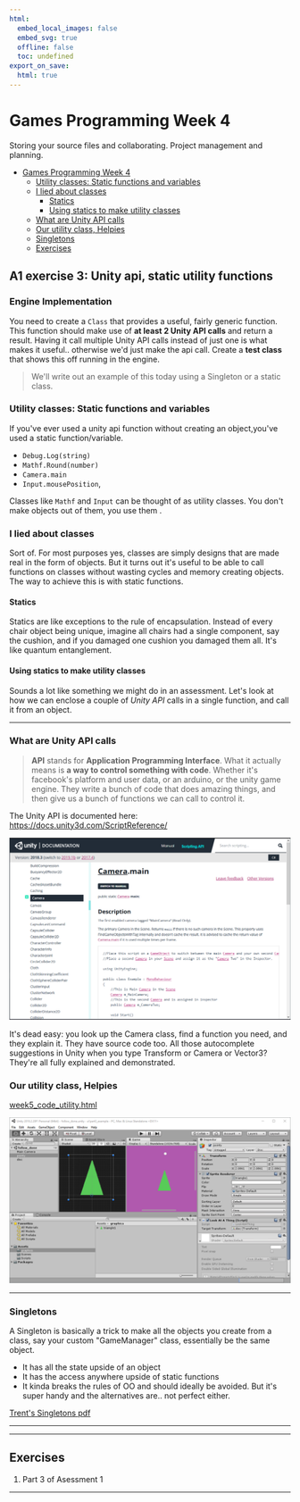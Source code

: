 ```yaml
---
html:
  embed_local_images: false
  embed_svg: true
  offline: false
  toc: undefined
export_on_save:
  html: true
---
```

# Games Programming Week 4

 Storing your source files and collaborating. Project management and planning.


<!-- @import "[TOC]" {cmd="toc" depthFrom=1 depthTo=6 orderedList=false} -->

<!-- code_chunk_output -->

- [ Games Programming Week 4
](#games-programming-week-4)
    - [ Utility classes: Static functions and variables
](#utility-classes-static-functions-and-variables)
    - [ I lied about classes
](#i-lied-about-classes)
      - [ Statics
](#statics)
      - [ Using statics to make utility classes
](#using-statics-to-make-utility-classes)
    - [ What are Unity API calls
](#what-are-unity-api-calls)
    - [ Our utility class, Helpies
](#our-utility-class-helpies)
    - [ Singletons
](#singletons)
  - [ Exercises
](#exercises)

<!-- /code_chunk_output -->

## A1 exercise 3: Unity api, static utility functions

### Engine Implementation
You need to create a `Class` that provides a useful, fairly generic function. This function should make use of **at least 2 Unity API calls** and return a result. Having it call multiple Unity API calls instead of just one is what makes it useful.. otherwise we'd just make the api call. Create a **test class** that shows this off running in the engine.

> We'll write out an example of this today using a Singleton or a static class.

### Utility classes: Static functions and variables

If you've ever used a unity api function without creating an object,you've used a static function/variable. 

* `Debug.Log(string)`
* `Mathf.Round(number)`
* `Camera.main`
* `Input.mousePosition`,

Classes like `Mathf` and `Input` can be thought of as utility classes. You don't make objects out of them, you use them .

### I lied about classes

Sort of. For most purposes yes, classes are simply designs that are made real in the form of objects. But it turns out it's useful to be able to call functions on classes without wasting cycles and memory creating objects. The way to achieve this is with static functions. 

#### Statics
Statics are like exceptions to the rule of encapsulation. Instead of every chair object being unique, imagine all chairs had a single component, say the cushion, and if you damaged one cushion you damaged them all. It's like quantum entanglement.

#### Using statics to make utility classes

Sounds a lot like something we might do in an assessment. Let's look at how we can enclose a couple of _Unity API_ calls in a single function, and call it from an object.

___ 

### What are Unity API calls

> **API** stands for **Application Programming Interface**. What it actually means is **a way to control something with code**. Whether it's facebook's platform and user data, or an arduino, or the unity game engine. They write a bunch of code that does amazing things, and then give us a bunch of functions we can call to control it.

The Unity API is documented here:
<https://docs.unity3d.com/ScriptReference/>

![Unity API reference for Camera.main](assets/week4/unity_api_camera.png)

It's dead easy: you look up the Camera class, find a function you need, and they explain it. They have source code too. All those autocomplete suggestions in Unity when you type Transform or Camera or Vector3? They're all fully explained and demonstrated.

### Our utility class, Helpies

[week5_code_utility.html](week5_code_utility.html)

![Utility test: pointy](assets/week4/utility_pointy_unity.png)

___

### Singletons

A Singleton is basically a trick to make all the objects you create from a class, say your custom "GameManager" class, essentially be the same object. 

* It has all the state upside of an object
* It has the access anywhere upside of static functions
* It kinda breaks the rules of OO and should ideally be avoided. But it's super handy and the alternatives are.. not perfect either. 

[Trent's Singletons pdf](assets/week4/singleton_cs_trent.pdf)

___
___

## Exercises

1. Part 3 of Asessment 1
___

